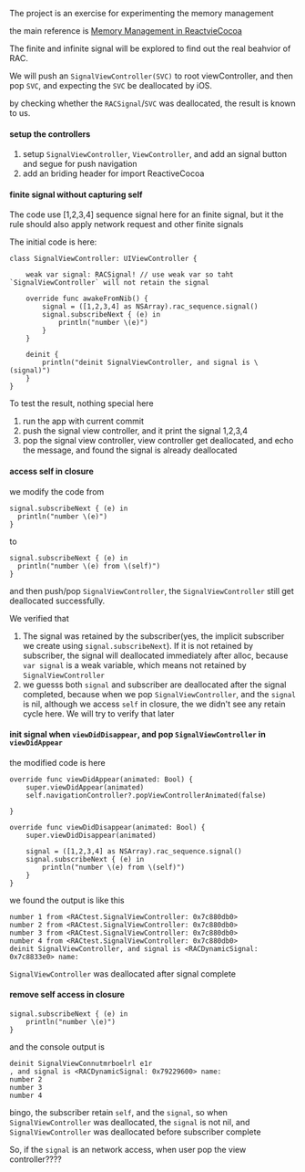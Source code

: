 The project is an exercise for experimenting the memory management 

the main reference is [Memory Management in ReactvieCocoa](https://github.com/ReactiveCocoa/ReactiveCocoa/blob/master/Documentation/MemoryManagement.md)

The finite and infinite signal will be explored to find out the real beahvior of RAC.

We will push an `SignalViewController(SVC)` to root viewController, and then pop `SVC`, and expecting the `SVC` be deallocated by iOS.

by checking whether the `RACSignal`/`SVC` was deallocated, the result is known to us.

#### setup the controllers

1. setup `SignalViewController`, `ViewController`, and add an signal button and segue for push navigation
2. add an briding header for import ReactiveCocoa

#### finite signal without capturing self

The code use [1,2,3,4] sequence signal here for an finite signal, but it the rule should also apply network request and other finite signals

The initial code is here:

	class SignalViewController: UIViewController {

	    weak var signal: RACSignal! // use weak var so taht `SignalViewController` will not retain the signal
	    
	    override func awakeFromNib() {
	        signal = ([1,2,3,4] as NSArray).rac_sequence.signal()
	        signal.subscribeNext { (e) in
	            println("number \(e)")
	        }
	    }
	   	    
	    deinit {
	        println("deinit SignalViewController, and signal is \(signal)")
	    }
	}


To test the result, nothing special here

1. run the app with current commit
2. push the signal view controller, and it print the signal 1,2,3,4
3. pop the signal view controller, view controller get deallocated, and echo the message, and found the signal is already deallocated

#### access self in closure

we modify the code from

	signal.subscribeNext { (e) in
	  println("number \(e)")
	}

to 

	signal.subscribeNext { (e) in
	  println("number \(e) from \(self)")
	}

and then push/pop `SignalViewController`, the `SignalViewController` still get deallocated successfully.

We verified that

1. The signal was retained by the subscriber(yes, the implicit subscriber we create using `signal.subscribeNext`). If it is not retained by subscriber, the signal will deallocated immediately after alloc, because `var signal` is a weak variable, which means not retained by `SignalViewController`
2. we guesss both `signal` and subscriber are deallocated after the signal completed, because when we pop `SignalViewController`, and the `signal` is nil, although we access `self` in closure, the we didn't see any retain cycle here. We will try to verify that later

#### init signal when `viewDidDisappear`, and pop `SignalViewController` in `viewDidAppear`

the modified code is here

    override func viewDidAppear(animated: Bool) {
        super.viewDidAppear(animated)
        self.navigationController?.popViewControllerAnimated(false)
        
    }
    
    override func viewDidDisappear(animated: Bool) {
        super.viewDidDisappear(animated)
        
        signal = ([1,2,3,4] as NSArray).rac_sequence.signal()
        signal.subscribeNext { (e) in
            println("number \(e) from \(self)")
        }
    }

we found the output is like this

	number 1 from <RACtest.SignalViewController: 0x7c880db0>
	number 2 from <RACtest.SignalViewController: 0x7c880db0>
	number 3 from <RACtest.SignalViewController: 0x7c880db0>
	number 4 from <RACtest.SignalViewController: 0x7c880db0>
	deinit SignalViewController, and signal is <RACDynamicSignal: 0x7c8833e0> name: 
	
`SignalViewController` was deallocated after signal complete


#### remove self access in closure

	signal.subscribeNext { (e) in
	    println("number \(e)")
	}
	
and the console output is 

	deinit SignalViewConnutmrboelrl e1r
	, and signal is <RACDynamicSignal: 0x79229600> name: 
	number 2
	number 3
	number 4

bingo, the subscriber retain `self`, and the `signal`, so when `SignalViewController` was deallocated, the `signal` is not nil, and `SignalViewController` was deallocated before subscriber complete


So, if the `signal` is an network access, when user pop the view controller????